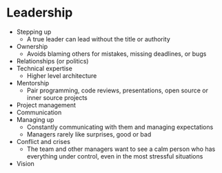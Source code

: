 # Leadership

* Stepping up
  * A true leader can lead without the title or authority
* Ownership
  * Avoids blaming others for mistakes, missing deadlines, or bugs
* Relationships (or politics)
* Technical expertise
  * Higher level architecture
* Mentorship
  * Pair programming, code reviews, presentations, open source or inner source projects
* Project management
* Communication
* Managing up
  * Constantly communicating with them and managing expectations
  * Managers rarely like surprises, good or bad
* Conflict and crises
  * The team and other managers want to see a calm person who has everything under control, even in the most stressful situations
* Vision
